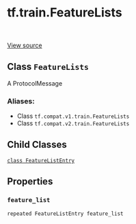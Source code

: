 <div itemscope itemtype="http://developers.google.com/ReferenceObject">
<meta itemprop="name" content="tf.train.FeatureLists" />
<meta itemprop="path" content="Stable" />
<meta itemprop="property" content="FeatureListEntry"/>
<meta itemprop="property" content="feature_list"/>
</div>

# tf.train.FeatureLists

<!-- Insert buttons -->

<table class="tfo-notebook-buttons tfo-api" align="left">
</table>

<a target="_blank" href="/code/stable/tensorflow/core/example/feature.proto">View source</a>



## Class `FeatureLists`

<!-- Start diff -->
A ProtocolMessage



### Aliases:

* Class `tf.compat.v1.train.FeatureLists`
* Class `tf.compat.v2.train.FeatureLists`


<!-- Placeholder for "Used in" -->


## Child Classes
[`class FeatureListEntry`](../../tf/train/FeatureLists/FeatureListEntry.md)

## Properties

<h3 id="feature_list"><code>feature_list</code></h3>

`repeated FeatureListEntry feature_list`





